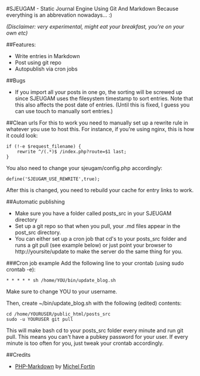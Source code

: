 #SJEUGAM  - Static Journal Engine Using Git And Markdown
Because everything is an abbrevation nowadays... :)

_(Disclaimer: very experimental, might eat your breakfast, you're on your own etc)_

##Features:
* Write entries in Markdown
* Post using git repo
* Autopublish via cron jobs

##Bugs
* If you import all your posts in one go, the sorting will be screwed up since SJEUGAM uses the filesystem timestamp to sort entries. Note that this also affects the post date of entries. (Until this is fixed, I guess you can use touch to manually sort entries.)

##Clean urls
For this to work you need to manually set up a rewrite rule in whatever you use to host this.
For instance, if you're using nginx, this is how it could look:

	if (!-e $request_filename) {
		rewrite ^/(.*)$ /index.php?route=$1 last;
	}


You also need to change your sjeugam/config.php accordingly:

	define('SJEUGAM_USE_REWRITE',true);

After this is changed, you need to rebuild your cache for entry links to work.

##Automatic publishing
* Make sure you have a folder called posts_src in your SJEUGAM directory
* Set up a git repo so that when you pull, your .md files appear in the post_src directory. 
* You can either set up a cron job that cd's to your posts_src folder and runs a git pull (see example below) or just point your browser to http://yoursite/update to make the server do the same thing for you.

###Cron job example
Add the following line to your crontab (using sudo crontab -e):


	* * * * * sh /home/YOU/bin/update_blog.sh


Make sure to change YOU to your username.

Then, create ~/bin/update_blog.sh with the following (edited) contents:

	cd /home/YOURUSER/public_html/posts_src
	sudo -u YOURUSER git pull

This will make bash cd to your posts_src folder every minute and run git pull. This means you can't have a pubkey password for your user. If every minute is too often for you, just tweak your crontab accordingly.

##Credits

* [PHP-Markdown](https://github.com/michelf/php-markdown) by [Michel Fortin](https://github.com/michelf)
